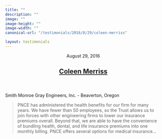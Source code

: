 ```yaml
---
title: ""
description: ""
image: ""
image-height: ""
image-width: ""
canonical-url: "/testimonials/2016/8/29/coleen-merriss"

layout: testimonials
---
```

<div class="container main-body">
    <div class="row">
      <div class="col-12">
        <article class="testimony">
          <header>
            <div>
              <div class="dateline">
                <time class="published" datetime="2016-08-29">August 29, 2016</time>
                <time class="updated" datetime="2016-09-11"></time>
              </div>
            </div>
            <h1>
              <a href="testimonials/2016/8/29/coleen-merriss" rel="bookmark">Coleen Merriss</a>
            </h1>
          </header>
          <div class="content">
            <p>Smith Monroe Gray Engineers, Inc. - Beaverton, Oregon</p>
            <blockquote>PNCE has administered the health benefits for our firm for many years. We have fewer than 50
              employees, so the Trust allows us to join forces with other engineering firms to lower our insurance
              premiums overall. Beyond that, we are able to have the convenience of bundling health, dental, and
              life insurance premiums into one monthly billing. PNCE offers several options for medical
              insurance...</blockquote>
          </div>
      </article>
    </div>
  </div>
  </div>